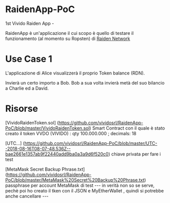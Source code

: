 # RaidenApp-PoC
1st Vivido Raiden App - 

RaidenApp è un'applicazione il cui scopo è quello di testare il funzionamento (al momento su Ropsten) di [Raiden Network](https://github.com/raiden-network/raiden)


# Use Case 1
L'applicazione di Alice visualizzerà il proprio Token balance (RDN).

Invierà un certo importo a Bob.
Bob a sua volta invierà metà del suo bilancio a Charlie ed a David.

# Risorse

[VividoRaidenToken.sol] (https://github.com/vividosrl/RaidenApp-PoC/blob/master/VividoRaidenToken.sol) Smart Contract con il quale è stato creato il token VVDO (VIVIDO) : qty 100.000.000 ; decimals: 18

[UTC...] (https://github.com/vividosrl/RaidenApp-PoC/blob/master/UTC--2018-08-16T08-07-48.536Z--bae2661e1357ab9f22440add9ba0a3a9d6f520c0) chiave privata per fare i test

[MetaMask Secret Backup Phrase.txt] (https://github.com/vividosrl/RaidenApp-PoC/blob/master/MetaMask%20Secret%20Backup%20Phrase.txt) passphrase per account MetaMask di test --- in verità non so se serve, pechè poi ho creato il tken con il JSON e MyEtherWallet , quindi si potrebbe anche cancellare ---



